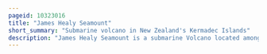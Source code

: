 ```yaml
---
pageid: 10323016
title: "James Healy Seamount"
short_summary: "Submarine volcano in New Zealand's Kermadec Islands"
description: "James Healy Seamount is a submarine Volcano located among the South Kermadec Ridge Seamounts South of New Zealand's Kermadec Islands. It consists of a volcanic Cone that reaches a Depth of 1,150 Metres below Sea Level, two 2–2. 5 Kilometres and 1. 3 Kilometres wide Calderas and a parasitic Cone that reaches a Depth of 950 Metres below Sea Level. The Flanks of the Volcano are covered with volcanic Rocks and Pumice and hydrothermal Venting occurs inside the Caldera."
---
```

